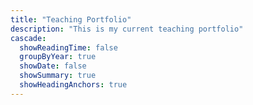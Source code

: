 ```yaml
---
title: "Teaching Portfolio"
description: "This is my current teaching portfolio"
cascade:
  showReadingTime: false
  groupByYear: true
  showDate: false
  showSummary: true
  showHeadingAnchors: true
---
```




